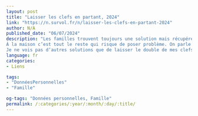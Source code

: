 ```yaml
---
layout: post
title: "Lais­ser les clefs en partant, 2024"
link: "https://n.survol.fr/n/laisser-les-clefs-en-partant-2024"
author: N/A
published_date: "06/07/2024"
description: "Les familles trouvent toujours une solu­tion mais récu­pé­rer tout l’ad­mi­nis­tra­tif ainsi que les numé­ros et mots de passe des comptes en ligne peut être une diffi­culté supplé­men­taire à un moment où on n’en a pas besoin.
À la maison c’est tout le reste qui risque de poser problème. On parle de toute la pape­rasse numé­ri­sée ou de tout l’his­to­rique de 15 ans de photos. J’uti­lise des mots de passe complexes, diffé­rents à chaque fois, et je chiffre tous mes disques. Autant dire que si je pars tout devien­dra assez rapi­de­ment illi­sible malgré les meilleurs efforts de mes amis.
Je ne vois pas d’autres solu­tions que de lais­ser le double de mes clefs au crochet avant de partir."
language: fr
categories:
- Liens

tags:
- "DonnéesPersonnelles"
- "Famille"

og-tags: "Données personnelles, Famille"
permalink: /:categories/:year/:month/:day/:title/
---
```

